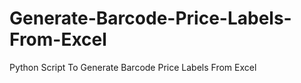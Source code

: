 # Generate-Barcode-Price-Labels-From-Excel
Python Script To Generate Barcode Price Labels From Excel
